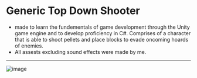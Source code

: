 # Generic Top Down Shooter
- made to learn the fundementals of game development through the Unity game engine and to develop proficiency in C#. Comprises of a character that is able to shoot pellets and place blocks to evade oncoming hoards of enemies.
- All assests excluding sound effects were made by me.

<hr>

![image](https://github.com/user-attachments/assets/0e6f2d98-5061-4fa6-9542-e18089d04eb5)
